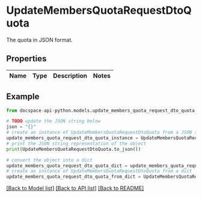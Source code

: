 # UpdateMembersQuotaRequestDtoQuota
The quota in JSON format.

## Properties

Name | Type | Description | Notes
------------ | ------------- | ------------- | -------------

## Example

```python
from docspace-api-python.models.update_members_quota_request_dto_quota import UpdateMembersQuotaRequestDtoQuota

# TODO update the JSON string below
json = "{}"
# create an instance of UpdateMembersQuotaRequestDtoQuota from a JSON string
update_members_quota_request_dto_quota_instance = UpdateMembersQuotaRequestDtoQuota.from_json(json)
# print the JSON string representation of the object
print(UpdateMembersQuotaRequestDtoQuota.to_json())

# convert the object into a dict
update_members_quota_request_dto_quota_dict = update_members_quota_request_dto_quota_instance.to_dict()
# create an instance of UpdateMembersQuotaRequestDtoQuota from a dict
update_members_quota_request_dto_quota_from_dict = UpdateMembersQuotaRequestDtoQuota.from_dict(update_members_quota_request_dto_quota_dict)
```
[[Back to Model list]](../README.md#documentation-for-models) [[Back to API list]](../README.md#documentation-for-api-endpoints) [[Back to README]](../README.md)


